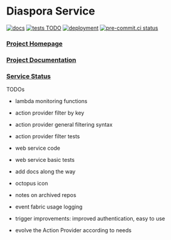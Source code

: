 # Diaspora Service

[![docs](https://github.com/haochenpan/diaspora-service/actions/workflows/docs.yml/badge.svg)](https://github.com/haochenpan/diaspora-service/actions/workflows/docs.yml)
[![tests TODO](https://github.com/globus-labs/diaspora-action-provider/actions/workflows/tests.yml/badge.svg)](https://github.com/globus-labs/diaspora-action-provider/actions)
[![deployment](https://github.com/haochenpan/diaspora-service/actions/workflows/deployment.yml/badge.svg)](https://github.com/haochenpan/diaspora-service/actions/workflows/deployment.yml)
[![pre-commit.ci status](https://results.pre-commit.ci/badge/github/haochenpan/diaspora-service/main.svg)](https://results.pre-commit.ci/latest/github/haochenpan/diaspora-service/main)


### [Project Homepage](https://diaspora-project.github.io/)

### [Project Documentation](https://haochenpan.github.io/diaspora-service/)

### [Service Status](https://haochenpan.github.io/diaspora-uptime-monitor/)

TODOs

- lambda monitoring functions

- action provider filter by key
- action provider general filtering syntax
- action provider filter tests

- web service code
- web service basic tests

- add docs along the way
- octopus icon
- notes on archived repos

- event fabric usage logging
- trigger improvements: improved authentication, easy to use
- evolve the Action Provider according to needs
